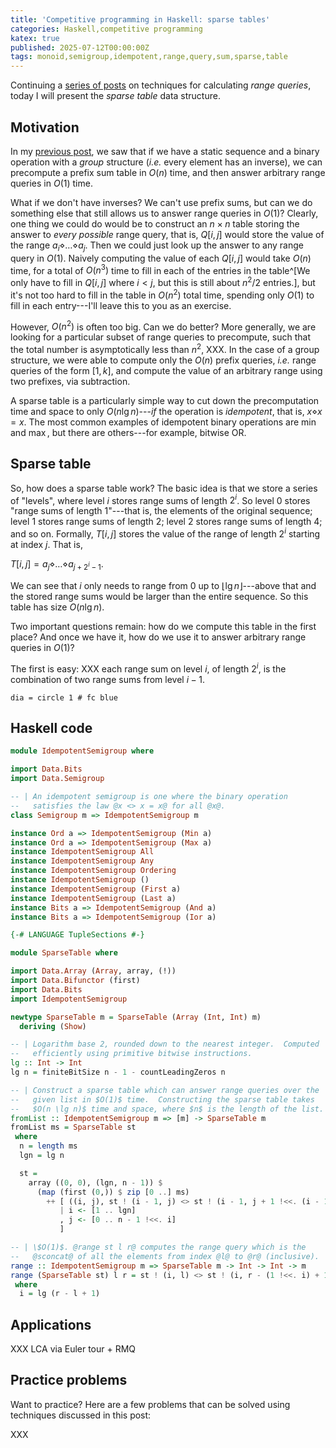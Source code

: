 ```yaml
---
title: 'Competitive programming in Haskell: sparse tables'
categories: Haskell,competitive programming
katex: true
published: 2025-07-12T00:00:00Z
tags: monoid,semigroup,idempotent,range,query,sum,sparse,table
---
```


Continuing a [series of
posts](https://byorgey.github.io/blog/posts/2025/06/23/range-queries-classified.html)
on techniques for calculating *range queries*, today I will present
the *sparse table* data structure.

Motivation
----------

In my [previous
post](https://byorgey.github.io/blog/posts/2025/06/27/prefix-sums.html),
we saw that if we have a static sequence and a binary operation with a
*group* structure (*i.e.* every element has an inverse), we can
precompute a prefix sum table in $O(n)$ time, and then answer
arbitrary range queries in $O(1)$ time.

What if we don't have inverses?  We can't use prefix sums, but can we
do something else that still allows us to answer range queries in
$O(1)$?  Clearly, one thing we could do would be to construct an $n
\times n$ table storing the answer to *every possible* range query,
that is, $Q[i,j]$ would store the value of the range $a_i \diamond
\dots \diamond a_j$. Then we could just look up the answer to any
range query in $O(1)$.  Naively computing the value of each $Q[i,j]$
would take $O(n)$ time, for a total of $O(n^3)$ time to fill in each
of the entries in the table^[We only have to fill in $Q[i,j]$ where
$i < j$, but this is still about $n^2/2$ entries.], but it's not too
hard to fill in the table in $O(n^2)$ total time, spending only $O(1)$
to fill in each entry---I'll leave this to you as an exercise.

However, $O(n^2)$ is often too big.  Can we do better?  More
generally, we are looking for a particular subset of range queries to
precompute, such that the total number is asymptotically less than
$n^2$, XXX.  In the case of a group structure, we were able to compute
only the $O(n)$ prefix queries, *i.e.* range queries of the form
$[1,k]$, and compute the value of an arbitrary range using two
prefixes, via subtraction.

A sparse
table is a particularly simple way to cut down the precomputation time
and space to only $O(n \lg n)$---*if* the operation is *idempotent*,
that is, $x \diamond x = x$.  The most common examples of idempotent
binary operations are $\min$ and $\max$, but there are others---for
example, bitwise OR.

Sparse table
------------

So, how does a sparse table work?  The basic idea is that we store a
series of "levels", where level $i$ stores range sums of length $2^i$.
So level $0$ stores "range sums of length $1$"---that is, the elements
of the original sequence; level $1$ stores range sums of length $2$;
level $2$ stores range sums of length $4$; and so on. Formally,
$T[i,j]$ stores the value of the range of length $2^i$ starting at
index $j$.  That is,

$T[i,j] = a_j \diamond \dots \diamond a_{j+2^i-1}$.

We can see that $i$ only needs to range from $0$ up to $\lfloor \lg n
\rfloor$---above that and the stored range sums would be larger than
the entire sequence.  So this table has size $O(n \lg n)$.

Two important questions remain: how do we compute this table in the
first place? And once we have it, how do we use it to answer arbitrary
range queries in $O(1)$?

The first is easy: XXX each range sum on level $i$, of length $2^i$, is the
combination of two range sums from level $i-1$.

```{.diagram width=400 height=400 caption=""}
dia = circle 1 # fc blue
```

Haskell code
------------

```haskell
module IdempotentSemigroup where

import Data.Bits
import Data.Semigroup

-- | An idempotent semigroup is one where the binary operation
--   satisfies the law @x <> x = x@ for all @x@.
class Semigroup m => IdempotentSemigroup m

instance Ord a => IdempotentSemigroup (Min a)
instance Ord a => IdempotentSemigroup (Max a)
instance IdempotentSemigroup All
instance IdempotentSemigroup Any
instance IdempotentSemigroup Ordering
instance IdempotentSemigroup ()
instance IdempotentSemigroup (First a)
instance IdempotentSemigroup (Last a)
instance Bits a => IdempotentSemigroup (And a)
instance Bits a => IdempotentSemigroup (Ior a)
```

```haskell
{-# LANGUAGE TupleSections #-}

module SparseTable where

import Data.Array (Array, array, (!))
import Data.Bifunctor (first)
import Data.Bits
import IdempotentSemigroup

newtype SparseTable m = SparseTable (Array (Int, Int) m)
  deriving (Show)

-- | Logarithm base 2, rounded down to the nearest integer.  Computed
--   efficiently using primitive bitwise instructions.
lg :: Int -> Int
lg n = finiteBitSize n - 1 - countLeadingZeros n

-- | Construct a sparse table which can answer range queries over the
--   given list in $O(1)$ time.  Constructing the sparse table takes
--   $O(n \lg n)$ time and space, where $n$ is the length of the list.
fromList :: IdempotentSemigroup m => [m] -> SparseTable m
fromList ms = SparseTable st
 where
  n = length ms
  lgn = lg n

  st =
    array ((0, 0), (lgn, n - 1)) $
      (map (first (0,)) $ zip [0 ..] ms)
        ++ [ ((i, j), st ! (i - 1, j) <> st ! (i - 1, j + 1 !<<. (i - 1)))
           | i <- [1 .. lgn]
           , j <- [0 .. n - 1 !<<. i]
           ]

-- | \$O(1)$. @range st l r@ computes the range query which is the
--   @sconcat@ of all the elements from index @l@ to @r@ (inclusive).
range :: IdempotentSemigroup m => SparseTable m -> Int -> Int -> m
range (SparseTable st) l r = st ! (i, l) <> st ! (i, r - (1 !<<. i) + 1)
 where
  i = lg (r - l + 1)

```

Applications
------------

XXX LCA via Euler tour + RMQ

Practice problems
-----------------

Want to practice?  Here are a few problems that can be solved using
techniques discussed in this post:

XXX
